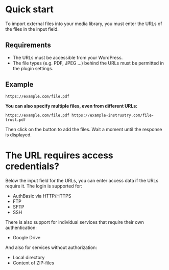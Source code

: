 # Quick start

To import external files into your media library, you must enter the URLs of the files in the input field.

## Requirements

* The URLs must be accessible from your WordPress.
* The file types (e.g. PDF, JPEG ...) behind the URLs must be permitted in the plugin settings.

## Example

`https://example.com/file.pdf`

**You can also specify multiple files, even from different URLs:**

`https://example.com/file.pdf
https://example-instrustry.com/file-trust.pdf`

Then click on the button to add the files. Wait a moment until the response is displayed.

# The URL requires access credentials?

Below the input field for the URLs, you can enter access data if the URLs require it. The login is supported for:

* AuthBasic via HTTP/HTTPS
* FTP
* SFTP
* SSH

There is also support for individual services that require their own authentication:

* Google Drive

And also for services without authorization:

* Local directory
* Content of ZIP-files

